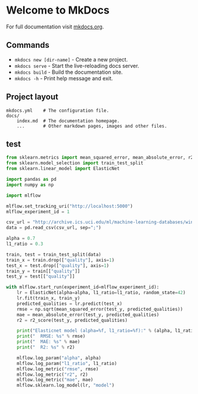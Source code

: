 # Welcome to MkDocs

For full documentation visit [mkdocs.org](https://www.mkdocs.org).

## Commands

* `mkdocs new [dir-name]` - Create a new project.
* `mkdocs serve` - Start the live-reloading docs server.
* `mkdocs build` - Build the documentation site.
* `mkdocs -h` - Print help message and exit.

## Project layout

    mkdocs.yml    # The configuration file.
    docs/
        index.md  # The documentation homepage.
        ...       # Other markdown pages, images and other files.


## test

```python hl_lines="8 10 11 25 38 39 40 41 42 43"
from sklearn.metrics import mean_squared_error, mean_absolute_error, r2_score
from sklearn.model_selection import train_test_split
from sklearn.linear_model import ElasticNet

import pandas as pd
import numpy as np

import mlflow

mlflow.set_tracking_uri("http://localhost:5000")
mlflow_experiment_id = 1

csv_url = "http://archive.ics.uci.edu/ml/machine-learning-databases/wine-quality/winequality-red.csv"
data = pd.read_csv(csv_url, sep=";")

alpha = 0.7
l1_ratio = 0.3

train, test = train_test_split(data)
train_x = train.drop(["quality"], axis=1)
test_x = test.drop(["quality"], axis=1)
train_y = train[["quality"]]
test_y = test[["quality"]]

with mlflow.start_run(experiment_id=mlflow_experiment_id):
    lr = ElasticNet(alpha=alpha, l1_ratio=l1_ratio, random_state=42)
    lr.fit(train_x, train_y)
    predicted_qualities = lr.predict(test_x)
    rmse = np.sqrt(mean_squared_error(test_y, predicted_qualities))
    mae = mean_absolute_error(test_y, predicted_qualities)
    r2 = r2_score(test_y, predicted_qualities)

    print("Elasticnet model (alpha=%f, l1_ratio=%f):" % (alpha, l1_ratio))
    print("  RMSE: %s" % rmse)
    print("  MAE: %s" % mae)
    print("  R2: %s" % r2)

    mlflow.log_param("alpha", alpha)
    mlflow.log_param("l1_ratio", l1_ratio)
    mlflow.log_metric("rmse", rmse)
    mlflow.log_metric("r2", r2)
    mlflow.log_metric("mae", mae)
    mlflow.sklearn.log_model(lr, "model")
```
